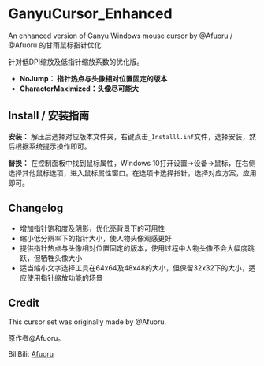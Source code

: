 # GanyuCursor_Enhanced
An enhanced version of Ganyu Windows mouse cursor by @Afuoru / @Afuoru 的甘雨鼠标指针优化

针对低DPI缩放及低指针缩放系数的优化版。

- **NoJump： 指针热点与头像相对位置固定的版本**
- **CharacterMaximized：头像尽可能大**

## Install / 安装指南

**安装：** 解压后选择对应版本文件夹，右键点击`_Installl.inf`文件，选择安装，然后根据系统提示操作即可。

**替换：** 在控制面板中找到鼠标属性，Windows 10打开设置->设备->鼠标，在右侧选择其他鼠标选项，进入鼠标属性窗口。在选项卡选择指针，选择对应方案，应用即可。

## Changelog
- 增加指针饱和度及阴影，优化亮背景下的可用性
- 缩小低分辨率下的指针大小，使人物头像观感更好
- 提供指针热点与头像相对位置固定的版本，使用过程中人物头像不会大幅度跳跃，但牺牲头像大小
- 适当缩小文字选择工具在64x64及48x48的大小，但保留32x32下的大小，适应使用指针缩放功能的场景

## Credit
This cursor set was originally made by @Afuoru.

原作者@Afuoru。

BiliBili: [Afuoru](https://space.bilibili.com/343092366)

